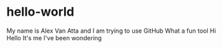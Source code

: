 # hello-world

My name is Alex Van Atta and I am trying to use GitHub
What a fun tool
Hi
Hello
It's me
I've been wondering 
